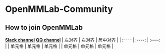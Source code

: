 # OpenMMLab-Community

## How to join OpenMMLab
  **[Slack channel]([https://eff.org](https://join.slack.com/t/openmmlabworkspace/shared_invite/zt-199fxya29-YPFsLSWUcGvUrSfz1_s5Hw))**
  **[QQ channel]([https://eff.org](https://join.slack.com/t/openmmlabworkspace/shared_invite/zt-199fxya29-YPFsLSWUcGvUrSfz1_s5Hw))**
| 左对齐 | 右对齐 | 居中对齐 |
| :----:| :----: | :----: |
| 单元格 | 单元格 | 单元格 |
| 单元格 | 单元格 | 单元格 |
